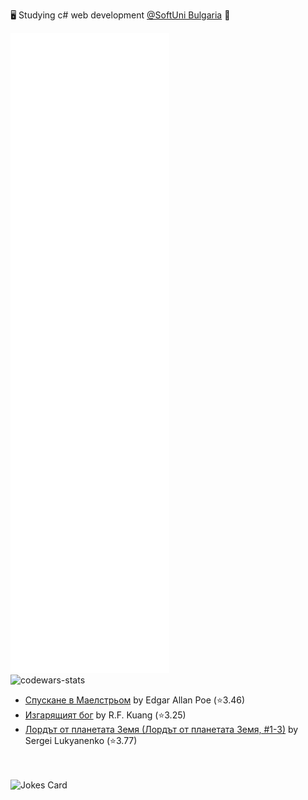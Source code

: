 🖥️ Studying c# web development [@SoftUni Bulgaria](https://softuni.bg) 👀

<picture>
  <img src="/github-metrics.svg" alt="Metrics">
</picture>

<br />
<picture>
  <img src="https://www.codewars.com/users/Krasipeace/badges/large" alt="codewars-stats">
</picture>

<br />

<!-- GOODREADS-LIST:START -->
- [Спускане в Маелстрьом](https://www.goodreads.com/review/show/3782307857?utm_medium=api&utm_source=rss) by Edgar Allan Poe (⭐️3.46)
- [Изгарящият бог](https://www.goodreads.com/review/show/5352500294?utm_medium=api&utm_source=rss) by R.F. Kuang (⭐️3.25)
- [Лордът от планетата Земя (Лордът от планетата Земя, #1-3)](https://www.goodreads.com/review/show/5493513438?utm_medium=api&utm_source=rss) by Sergei Lukyanenko (⭐️3.77)
<!-- GOODREADS-LIST:END -->

 <br /> <br/>
![Jokes Card](https://readme-jokes.vercel.app/api)


<!---
Krasipeace/Krasipeace is a ✨ special ✨ repository because its `README.md` (this file) appears on your GitHub profile.
You can click the Preview link to take a look at your changes.
--->
